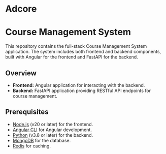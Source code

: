 # Adcore
# Course Management System

This repository contains the full-stack Course Management System application. The system includes both frontend and backend components, built with Angular for the frontend and FastAPI for the backend.

## Overview

- **Frontend:** Angular application for interacting with the backend.
- **Backend:** FastAPI application providing RESTful API endpoints for course management.

## Prerequisites

- [Node.js](https://nodejs.org/) (v20 or later) for the frontend.
- [Angular CLI](https://angular.io/cli) for Angular development.
- [Python](https://www.python.org/) (v3.8 or later) for the backend.
- [MongoDB](https://www.mongodb.com/) for the database.
- [Redis](https://redis.io/) for caching.

